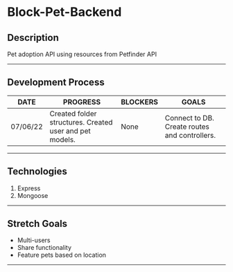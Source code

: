 # Block-Pet-Backend

## Description
Pet adoption API using resources from Petfinder API

***

## Development Process

DATE | PROGRESS | BLOCKERS | GOALS
------ | ------ | ------ | ------ |
07/06/22 | Created folder structures. Created user and pet models. | None | Connect to DB. Create routes and controllers. |

***

## Technologies

1. Express
2. Mongoose

***

## Stretch Goals

- Multi-users
- Share functionality
- Feature pets based on location 

***


